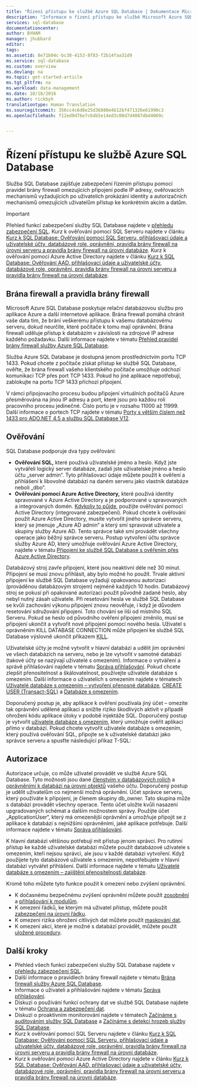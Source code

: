 ```yaml
---
title: "Řízení přístupu ke službě Azure SQL Database | Dokumentace Microsoftu"
description: "Informace o řízení přístupu ke službě Microsoft Azure SQL Database."
services: sql-database
documentationcenter: 
author: BYHAM
manager: jhubbard
editor: 
tags: 
ms.assetid: 8e71b04c-bc38-4153-8f83-f2b14faa31d9
ms.service: sql-database
ms.custom: overview
ms.devlang: na
ms.topic: get-started-article
ms.tgt_pltfrm: na
ms.workload: data-management
ms.date: 10/18/2016
ms.author: rickbyh
translationtype: Human Translation
ms.sourcegitcommit: 356cc4c6d8e25d36880e4b12bf471326e61990c3
ms.openlocfilehash: f12ed9d76e7c6db5e14ed3c00d7d4087dbd4069c


---
```

# <a name="azure-sql-database-access-control"></a>Řízení přístupu ke službě Azure SQL Database
Služba SQL Database zajišťuje zabezpečení řízením přístupu pomocí pravidel brány firewall omezujících připojení podle IP adresy, ověřovacích mechanismů vyžadujících po uživatelích prokázání identity a autorizačních mechanismů omezujících uživatelům přístup ke konkrétním akcím a datům. 

> [!IMPORTANT]
> Přehled funkcí zabezpečení služby SQL Database najdete v [přehledu zabezpečení SQL](sql-database-security-overview.md). Kurz k ověřování pomocí SQL Serveru najdete v článku [Kurz k SQL Database: Ověřování pomocí SQL Serveru, přihlašovací údaje a uživatelské účty, databázové role, oprávnění, pravidla brány firewall na úrovni serveru a pravidla brány firewall na úrovni databáze](sql-database-control-access-sql-authentication-get-started.md). Kurz k ověřování pomocí Azure Active Directory najdete v článku [Kurz k SQL Database: Ověřování AAD, přihlašovací údaje a uživatelské účty, databázové role, oprávnění, pravidla brány firewall na úrovni serveru a pravidla brány firewall na úrovni databáze](sql-database-control-access-aad-authentication-get-started.md).

>

## <a name="firewall-and-firewall-rules"></a>Brána firewall a pravidla brány firewall
Microsoft Azure SQL Database poskytuje relační databázovou službu pro aplikace Azure a další internetové aplikace. Brána firewall pomáhá chránit vaše data tím, že brání veškerému přístupu k vašemu databázovému serveru, dokud neurčíte, které počítače k tomu mají oprávnění. Brána firewall uděluje přístup k databázím v závislosti na zdrojové IP adrese každého požadavku. Další informace najdete v tématu [Přehled pravidel brány firewall služby Azure SQL Database](sql-database-firewall-configure.md).

Služba Azure SQL Database je dostupná jenom prostřednictvím portu TCP 1433. Pokud chcete z počítače získat přístup ke službě SQL Database, ověřte, že brána firewall vašeho klientského počítače umožňuje odchozí komunikaci TCP přes port TCP 1433. Pokud ho jiné aplikace nepotřebují, zablokujte na portu TCP 1433 příchozí připojení. 

V rámci připojovacího procesu budou připojení virtuálních počítačů Azure přesměrována na jinou IP adresu a port, které jsou pro každou roli pracovního procesu jedinečné. Číslo portu je v rozsahu 11000 až 11999. Další informace o portech TCP najdete v tématu [Porty s větším číslem než 1433 pro ADO.NET 4.5 a službu SQL Database V12](sql-database-develop-direct-route-ports-adonet-v12.md).

## <a name="authentication"></a>Ověřování

SQL Database podporuje dva typy ověřování:

* **Ověřování SQL,** které používá uživatelské jméno a heslo. Když jste vytvářeli logický server databáze, zadali jste uživatelské jméno a heslo účtu „server admin“. Tyto přihlašovací údaje můžete použít k ověření a přihlášení k libovolné databázi na daném serveru jako vlastník databáze neboli „dbo“. 
* **Ověřování pomocí Azure Active Directory,** které používá identity spravované v Azure Active Directory a je podporované u spravovaných a integrovaných domén. [Kdykoliv to půjde](https://msdn.microsoft.com/library/ms144284.aspx), použijte ověřování pomocí Active Directory (integrované zabezpečení). Pokud chcete k ověřování použít Azure Active Directory, musíte vytvořit jiného správce serveru, který se jmenuje „Azure AD admin“ a který smí spravovat uživatele a skupiny služby Azure AD. Tento správce také smí provádět všechny operace jako běžný správce serveru. Postup vytvoření účtu správce služby Azure AD, který umožňuje ověřování Azure Active Directory, najdete v tématu [Připojení ke službě SQL Database s ověřením přes Azure Active Directory](sql-database-aad-authentication.md).

Databázový stroj zavře připojení, které jsou neaktivní déle než 30 minut. Připojení se musí znovu přihlásit, aby bylo možné ho použít. Trvale aktivní připojení ke službě SQL Database vyžadují opakovanou autorizaci (prováděnou databázovým strojem) nejméně každých 10 hodin. Databázový stroj se pokusí při opakované autorizaci použít původně zadané heslo, aby nebyl nutný zásah uživatele. Při resetování hesla ve službě SQL Database se kvůli zachování výkonu připojení znovu neověřuje, i když je důvodem resetování sdružování připojení. Toto chování se liší od místního SQL Serveru. Pokud se heslo od původního ověření připojení změnilo, musí se připojení ukončit a vytvořit nové připojení pomocí nového hesla. Uživatel s oprávněním KILL DATABASE CONNECTION může připojení ke službě SQL Database výslovně ukončit příkazem [KILL](https://msdn.microsoft.com/library/ms173730.aspx).

Uživatelské účty je možné vytvořit v hlavní databázi a udělit jim oprávnění ve všech databázích na serveru, nebo je lze vytvořit v samotné databázi (takové účty se nazývají uživatelé s omezením). Informace o vytváření a správě přihlašování najdete v tématu [Správa přihlašování](sql-database-manage-logins.md). Pokud chcete zlepšit přenositelnost a škálovatelnost, používejte uživatele databáze s omezením. Další informace o uživatelích s omezením najdete v tématech [Uživatelé databáze s omezením – vytvoření přenosné databáze](https://msdn.microsoft.com/library/ff929188.aspx), [CREATE USER (Transact-SQL)](https://technet.microsoft.com/library/ms173463.aspx) a [Databáze s omezením](https://technet.microsoft.com/library/ff929071.aspx).

Doporučený postup je, aby aplikace k ověření používala jiný účet – omezíte tak oprávnění udělené aplikaci a snížíte riziko škodlivých aktivit v případě ohrožení kódu aplikace útoky v podobě injektáže SQL. Doporučený postup je vytvořit [uživatele databáze s omezením](https://msdn.microsoft.com/library/ff929188), který umožňuje ověřit aplikaci přímo v databázi. Pokud chcete vytvořit uživatele databáze s omezením, který používá ověřování SQL, připojte se k uživatelské databázi jako správce serveru a spusťte následující příkaz T-SQL:

## <a name="authorization"></a>Autorizace

Autorizace určuje, co může uživatel provádět ve službě Azure SQL Database. Tyto možnosti jsou dané [členstvím v databázových rolích](https://msdn.microsoft.com/library/ms189121) a [oprávněními k databázi na úrovni objektů](https://msdn.microsoft.com/library/ms191291.aspx) vašeho účtu. Doporučený postup je udělit uživatelům co nejmenší možná oprávnění. Účet správce serveru, který používáte k připojení, je členem skupiny db_owner. Tato skupina může s databází provádět všechny operace. Tento účet uložte kvůli nasazení upgradovaných schémat a dalším možnostem správy. Použijte účet „ApplicationUser“, který má omezenější oprávnění a umožňuje připojit se z aplikace k databázi s nejnižšími oprávněními, jaké aplikace potřebuje. Další informace najdete v tématu [Správa přihlašování](sql-database-manage-logins.md).

K hlavní databázi většinou potřebují mít přístup jenom správci. Pro rutinní přístup ke každé uživatelské databázi můžete použít databázové uživatele s omezením, kteří nejsou správci, ale jsou v každé databázi vytvoření. Když použijete tyto databázové uživatele s omezením, nepotřebujete v hlavní databázi vytvářet přihlášení. Další informace najdete v tématu [Uživatelé databáze s omezením – zajištění přenositelnosti databáze](https://msdn.microsoft.com/library/ff929188.aspx).

Kromě toho můžete tyto funkce použít k omezení nebo zvýšení oprávnění.

* K dočasnému bezpečnému zvýšení oprávnění můžete použít [zosobnění](https://msdn.microsoft.com/library/vstudio/bb669087) a [přihlašování k modulům](https://msdn.microsoft.com/library/bb669102).
* K omezení řádků, ke kterým má uživatel přístup, můžete použít [zabezpečení na úrovni řádku](https://msdn.microsoft.com/library/dn765131).
* K omezení rizika ohrožení citlivých dat můžete použít [maskování dat](sql-database-dynamic-data-masking-get-started.md).
* K omezení akcí, které je možné s databází provádět, můžete použít [uložené procedury](https://msdn.microsoft.com/library/ms190782).

## <a name="next-steps"></a>Další kroky

- Přehled všech funkcí zabezpečení služby SQL Database najdete v [přehledu zabezpečení SQL](sql-database-security-overview.md).
- Další informace o pravidlech brány firewall najdete v tématu [Brána firewall služby Azure SQL Database](sql-database-firewall-configure.md).
- Informace o uživateli a přihlašování najdete v tématu [Správa přihlašování](sql-database-manage-logins.md). 
- Diskuzi o používání funkcí ochrany dat ve službě SQL Database najdete v tématu [Ochrana a zabezpečení dat](sql-database-protect-data.md).
- Diskuzi o proaktivním monitorování najdete v tématech [Začínáme s auditováním služby SQL Database](sql-database-auditing-get-started.md) a [Začínáme s detekcí hrozeb služby SQL Database](sql-database-threat-detection-get-started.md).
- Kurz k ověřování pomocí SQL Serveru najdete v článku [Kurz k SQL Database: Ověřování pomocí SQL Serveru, přihlašovací údaje a uživatelské účty, databázové role, oprávnění, pravidla brány firewall na úrovni serveru a pravidla brány firewall na úrovni databáze](sql-database-control-access-sql-authentication-get-started.md).
- Kurz k ověřování pomocí Azure Active Directory najdete v článku [Kurz k SQL Database: Ověřování AAD, přihlašovací údaje a uživatelské účty, databázové role, oprávnění, pravidla brány firewall na úrovni serveru a pravidla brány firewall na úrovni databáze](sql-database-control-access-aad-authentication-get-started.md).



<!--HONumber=Jan17_HO3-->


